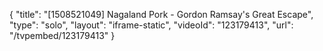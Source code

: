 {
    "title": "[1508521049] Nagaland Pork - Gordon Ramsay's Great Escape",
    "type": "solo",
    "layout": "iframe-static",
    "videoId": "123179413",
    "url": "\/tvpembed\/123179413"
}